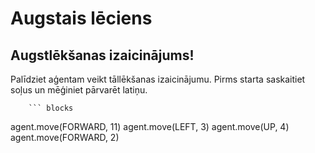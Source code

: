 # Augstais lēciens

## Augstlēkšanas izaicinājums!
Palīdziet aģentam veikt tāllēkšanas izaicinājumu. Pirms starta saskaitiet soļus un mēģiniet pārvarēt latiņu.


        ``` blocks
agent.move(FORWARD, 11)
agent.move(LEFT, 3)
agent.move(UP, 4)
agent.move(FORWARD, 2)



```
